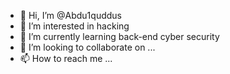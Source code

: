- 👋 Hi, I’m @Abdu1quddus
- 👀 I’m interested in hacking
- 🌱 I’m currently learning back-end cyber security
- 💞️ I’m looking to collaborate on ...
- 📫 How to reach me ...

<!---
Abdu1quddus/Abdu1quddus is a ✨ special ✨ repository because its `README.md` (this file) appears on your GitHub profile.
You can click the Preview link to take a look at your changes.
--->
